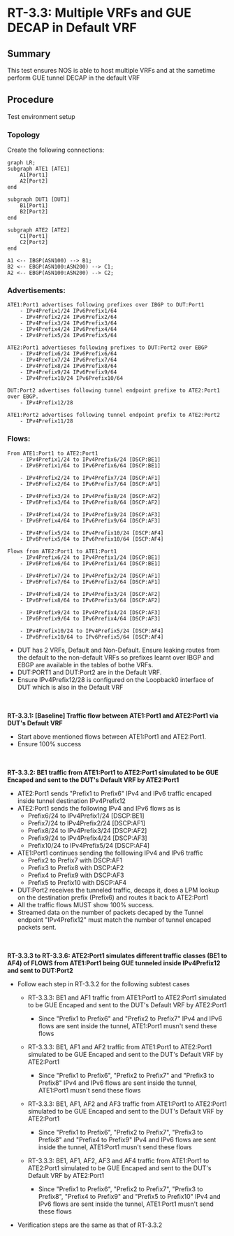 # RT-3.3: Multiple VRFs and GUE DECAP in Default VRF

## Summary
This test ensures NOS is able to host multiple VRFs and at the sametime perform GUE tunnel DECAP in the default VRF

## Procedure
Test environment setup

### Topology
Create the following connections:
```mermaid
graph LR; 
subgraph ATE1 [ATE1]
    A1[Port1] 
    A2[Port2]
end

subgraph DUT1 [DUT1]
    B1[Port1]
    B2[Port2]
end

subgraph ATE2 [ATE2]
    C1[Port1] 
    C2[Port2]
end

A1 <-- IBGP(ASN100) --> B1; 
B2 <-- EBGP(ASN100:ASN200) --> C1;
A2 <-- EBGP(ASN100:ASN200) --> C2;
```

### Advertisements:

	ATE1:Port1 advertises following prefixes over IBGP to DUT:Port1
		- IPv4Prefix1/24 IPv6Prefix1/64
		- IPv4Prefix2/24 IPv6Prefix2/64
		- IPv4Prefix3/24 IPv6Prefix3/64
		- IPv4Prefix4/24 IPv6Prefix4/64
		- IPv4Prefix5/24 IPv6Prefix5/64
	
	ATE2:Port1 advertieses following prefixes to DUT:Port2 over EBGP
		- IPv4Prefix6/24 IPv6Prefix6/64
		- IPv4Prefix7/24 IPv6Prefix7/64
		- IPv4Prefix8/24 IPv6Prefix8/64
		- IPv4Prefix9/24 IPv6Prefix9/64
		- IPv4Prefix10/24 IPv6Prefix10/64

	DUT:Port2 advertises following tunnel endpoint prefixe to ATE2:Port1 over EBGP. 
		- IPv4Prefix12/28

	ATE1:Port2 advertises following tunnel endpoint prefix to ATE2:Port2
		- IPv4Prefix11/28

### Flows:

	From ATE1:Port1 to ATE2:Port1
		- IPv4Prefix1/24 to IPv4Prefix6/24 [DSCP:BE1]
		- IPv6Prefix1/64 to IPv6Prefix6/64 [DSCP:BE1]

		- IPv4Prefix2/24 to IPv4Prefix7/24 [DSCP:AF1]
		- IPv6Prefix2/64 to IPv6Prefix7/64 [DSCP:AF1]

		- IPv4Prefix3/24 to IPv4Prefix8/24 [DSCP:AF2]
		- IPv6Prefix3/64 to IPv6Prefix8/64 [DSCP:AF2]

		- IPv4Prefix4/24 to IPv4Prefix9/24 [DSCP:AF3]
		- IPv6Prefix4/64 to IPv6Prefix9/64 [DSCP:AF3]

		- IPv4Prefix5/24 to IPv4Prefix10/24 [DSCP:AF4]
		- IPv6Prefix5/64 to IPv6Prefix10/64 [DSCP:AF4]

	Flows from ATE2:Port1 to ATE1:Port1
		- IPv4Prefix6/24 to IPv4Prefix1/24 [DSCP:BE1]
		- IPv6Prefix6/64 to IPv6Prefix1/64 [DSCP:BE1]

		- IPv4Prefix7/24 to IPv4Prefix2/24 [DSCP:AF1]
		- IPv6Prefix7/64 to IPv6Prefix2/64 [DSCP:AF1]

		- IPv4Prefix8/24 to IPv4Prefix3/24 [DSCP:AF2]
		- IPv6Prefix8/64 to IPv6Prefix3/64 [DSCP:AF2]

		- IPv4Prefix9/24 to IPv4Prefix4/24 [DSCP:AF3]
		- IPv6Prefix9/64 to IPv6Prefix4/64 [DSCP:AF3]

		- IPv4Prefix10/24 to IPv4Prefix5/24 [DSCP:AF4]
		- IPv6Prefix10/64 to IPv6Prefix5/64 [DSCP:AF4]

  - DUT has 2 VRFs, Default and Non-Default. Ensure leaking routes from the default to the non-default VRFs so prefixes learnt over IBGP and EBGP are available in the tables of bothe VRFs.
  - DUT:PORT1 and DUT:Port2 are in the Default VRF.
  - Ensure IPv4Prefix12/28 is configured on the Loopback0 interface of DUT which is also in the Default VRF<br><br><br>

**RT-3.3.1: [Baseline] Traffic flow between ATE1:Port1 and ATE2:Port1 via DUT's Default VRF**
  * Start above mentioned flows between ATE1:Port1 and ATE2:Port1.
  * Ensure 100% success<br><br><br>
    

**RT-3.3.2: BE1 traffic from ATE1:Port1 to ATE2:Port1 simulated to be GUE Encaped and sent to the DUT's Default VRF by ATE2:Port1**
  * ATE2:Port1 sends "Prefix1 to Prefix6" IPv4 and IPv6 traffic encaped inside tunnel destination IPv4Prefix12
  * ATE2:Port1 sends the following IPv4 and IPv6 flows as is
    * Prefix6/24 to IPv4Prefix1/24 [DSCP:BE1]
    * Prefix7/24 to IPv4Prefix2/24 [DSCP:AF1]
    * Prefix8/24 to IPv4Prefix3/24 [DSCP:AF2]
    * Prefix9/24 to IPv4Prefix4/24 [DSCP:AF3]
    * Prefix10/24 to IPv4Prefix5/24 [DSCP:AF4]
  * ATE1:Port1 continues sending the folllowing IPv4 and IPv6 traffic
    * Prefix2 to Prefix7 with DSCP:AF1
    * Prefix3 to Prefix8 with DSCP:AF2
    * Prefix4 to Prefix9 with DSCP:AF3
    * Prefix5 to Prefix10 with DSCP:AF4
  * DUT:Port2 receives the tunneled traffic, decaps it, does a LPM lookup on the destination prefix (Prefix6) and routes it back to ATE2:Port1
  * All the traffic flows MUST show 100% success.
  * Streamed data on the number of packets decaped by the Tunnel endpoint "IPv4Prefix12" must match the number of tunnel encaped packets sent.<br><br><br>
  
   

**RT-3.3.3 to RT-3.3.6: ATE2:Port1 simulates different traffic classes (BE1 to AF4) of FLOWS from ATE1:Port1 being GUE tunneled inside IPv4Prefix12 and sent to DUT:Port2**
  * Follow each step in RT-3.3.2 for the following subtest cases
    * RT-3.3.3: BE1 and AF1 traffic from ATE1:Port1 to ATE2:Port1 simulated to be GUE Encaped and sent to the DUT's Default VRF by ATE2:Port1
      * Since "Prefix1 to Prefix6" and "Prefix2 to Prefix7" IPv4 and IPv6 flows are sent inside the tunnel, ATE1:Port1 musn't send these flows
    
    * RT-3.3.3: BE1, AF1 and AF2 traffic from ATE1:Port1 to ATE2:Port1 simulated to be GUE Encaped and sent to the DUT's Default VRF by ATE2:Port1
      * Since "Prefix1 to Prefix6", "Prefix2 to Prefix7" and "Prefix3 to Prefix8" IPv4 and IPv6 flows are sent inside the tunnel, ATE1:Port1 musn't send these flows
        
    * RT-3.3.3: BE1, AF1, AF2 and AF3 traffic from ATE1:Port1 to ATE2:Port1 simulated to be GUE Encaped and sent to the DUT's Default VRF by ATE2:Port1
      * Since "Prefix1 to Prefix6", "Prefix2 to Prefix7", "Prefix3 to Prefix8" and "Prefix4 to Prefix9" IPv4 and IPv6 flows are sent inside the tunnel, ATE1:Port1 musn't send these flows
        
    * RT-3.3.3: BE1, AF1, AF2, AF3 and AF4 traffic from ATE1:Port1 to ATE2:Port1 simulated to be GUE Encaped and sent to the DUT's Default VRF by ATE2:Port1
      * Since "Prefix1 to Prefix6", "Prefix2 to Prefix7", "Prefix3 to Prefix8", "Prefix4 to Prefix9" and "Prefix5 to Prefix10" IPv4 and IPv6 flows are sent inside the tunnel, ATE1:Port1 musn't send these flows
        
  * Verification steps are the same as that of RT-3.3.2

